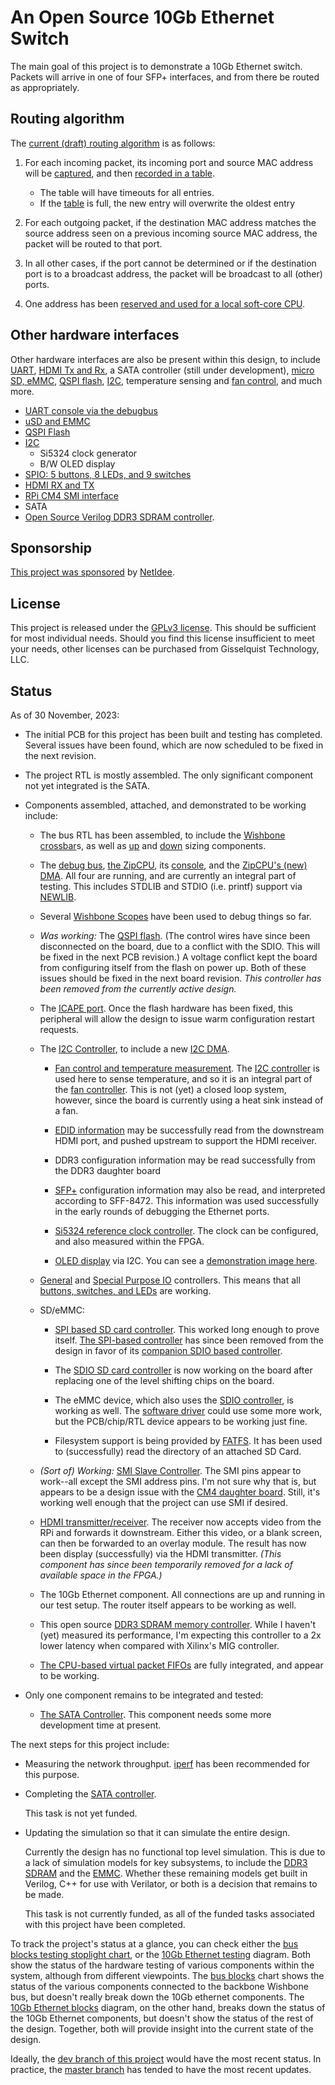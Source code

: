 # An Open Source 10Gb Ethernet Switch

The main goal of this project is to demonstrate a 10Gb Ethernet switch.
Packets will arrive in one of four SFP+ interfaces, and from there be routed
as appropriately.

## Routing algorithm

The [current (draft) routing algorithm](rtl/net/routecore.v) is as follows:

1. For each incoming packet, its incoming port and source MAC address will be
   [captured](rtl/net/rxgetsrcmac.v), and then [recorded in a table](rtl/net/routetbl.v).

   - The table will have timeouts for all entries.
   - If the [table](rtl/net/routetbl.v) is full, the new entry will overwrite the oldest entry

2. For each outgoing packet, if the destination MAC address matches the
   source address seen on a previous incoming source MAC address, the packet
   will be routed to that port.

3. In all other cases, if the port cannot be determined or if the destination
   port is to a broadcast address, the packet will be broadcast to all (other)
   ports.

4. One address has been [reserved and used for a local soft-core CPU](rtl/net/cpunet.v).

## Other hardware interfaces

Other hardware interfaces are also be present within this design, to include
[UART](https://github.com/ZipCPU/wbuart32), [HDMI Tx and
Rx](https://github.com/ZipCPU/vgasim), a SATA controller (still under
development), [micro SD, eMMC](https://github.com/ZipCPU/sdspi),
[QSPI flash](https://github.com/ZipCPU/qspiflash),
[I2C](https://github.com/ZipCPU/wbi2c), temperature sensing and [fan
control](rtl/wbfan.v), and much more.

- [UART console via the debugbus](rtl/wbubus/wbuconsole.v)
- [uSD and EMMC](rtl/sdspi/sdspi.v)
- [QSPI Flash](rtl/qflexpress.v)
- [I2C](rtl/wbi2c/wbi2ccpu.v)
  - Si5324 clock generator
  - B/W OLED display
- [SPIO: 5 buttons, 8 LEDs, and 9 switches](rtl/spio.v)
- [HDMI RX and TX](rtl/hdmi)
- [RPi CM4 SMI interface](rtl/smi/smi.v)
- SATA
- [Open Source Verilog DDR3 SDRAM controller](https://github.com/AngeloJacobo/DDR3_Controller).

## Sponsorship

[This project was sponsored](https://www.netidee.at/fastopenswitch) by [NetIdee](https://www.netidee.at).

## License

This project is released under the [GPLv3 license](doc/gpl-3.0.pdf).  This
should be sufficient for most individual needs.  Should you find this license
insufficient to meet your needs, other licenses can be purchased from
Gisselquist Technology, LLC.

## Status

As of 30 November, 2023:

- The initial PCB for this project has been built and testing has completed.  Several issues have been found, which are now scheduled to be fixed in the next revision.

- The project RTL is mostly assembled.  The only significant component not yet integrated is the SATA.

- Components assembled, attached, and demonstrated to be working include:

  - The bus RTL has been assembled, to include the [Wishbone crossbar](rtl/wb2axip/rtl/wbxbar.v)s, as well as [up](rtl/wb2axip/wbupsz.v) and [down](rtl/wb2axip/wbdown.v) sizing components.

  - The [debug bus](https://github.com/ZipCPU/dbgbus), [the ZipCPU](https://github.com/ZipCPU/zipcpu), its [console](https://github.com/ZipCPU/wbuart32), and the [ZipCPU's (new) DMA](rtl/cpu/zipdma.v).  All four are running, and are currently an integral part of testing.  This includes STDLIB and STDIO (i.e. printf) support via [NEWLIB](https://sourceware.org/newlib).

  - Several [Wishbone Scopes](https://github.com/ZipCPU/wbscope) have been used to debug things so far.

  - _Was working:_ The [QSPI flash](rtl/qflexpress.v).  (The control wires have since been disconnected on the board, due to a conflict with the SDIO.  This will be fixed in the next PCB revision.)  A voltage conflict kept the board from configuring itself from the flash on power up.  Both of these issues should be fixed in the next board revision.  _This controller has been removed from the currently active design._

  - The [ICAPE port](https://github.com/ZipCPU/wbicapetwo).  Once the flash hardware has been fixed, this peripheral will allow the design to issue warm configuration restart requests.

  - The [I2C Controller](rtl/wbi2c/wbi2ccpu.v), to include a new [I2C DMA](rtl/wbi2c/wbi2cdma.v).

    - [Fan control and temperature measurement](rtl/wbfan.v).  The [I2C controller](rtl/wbi2c/wbi2ccpu.v) is used here to sense temperature, and so it is an integral part of the [fan controller](rtl/wbfan.v).  This is not (yet) a closed loop system, however, since the board is currently using a heat sink instead of a fan.

    - [EDID information](https://en.wikipedia.org/wiki/Extended_Display_Identification_Data) may be successfully read from the downstream HDMI port, and pushed upstream to support the HDMI receiver.

    - DDR3 configuration information may be read successfully from the DDR3 daughter board

    - [SFP+](https://en.wikipedia.org/wiki/Small_Form-factor_Pluggable) configuration information may also be read, and interpreted according to SFF-8472.  This information was used successfully in the early rounds of debugging the Ethernet ports.

    - [Si5324 reference clock controller](https://zipcpu.com/blog/2019/06/28/genclk.html).  The clock can be configured, and also measured within the FPGA.

    - [OLED display](https://www.amazon.com/Teyleten-Robot-Display-SSD1306-Raspberry/dp/B08ZY4YBHL/) via I2C.  You can see a [demonstration image here](doc/ssdlogo-demo.png).

  - [General](rtl/gpio.v) and [Special Purpose IO](rtl/spio.v) controllers.  This means that all [buttons, switches, and LEDs](rtl/spio.v) are working.

  - SD/eMMC:

    - [SPI based SD card controller](https://github.com/ZipCPU/sdspi).  This worked long enough to prove itself.  [The SPI-based controller](rtl/sdspi/sdspi.v) has since been removed from the design in favor of its [companion SDIO based controller](rtl/sdspi/sdio.v).

    - The [SDIO SD card controller](https://github.com/ZipCPU/sdspi) is now working on the board after replacing one of the level shifting chips on the board.

    - The eMMC device, which also uses the [SDIO controller](https://github.com/ZipCPU/sdspi), is working as well.  The [software driver](sw/zipcpu/fatfs/emmcdrvr.c) could use some more work, but the PCB/chip/RTL device appears to be working just fine.

    - Filesystem support is being provided by [FATFS](http://elm-chan.org/fsw/ff/00index_e.html).  It has been used to (successfully) read the directory of an attached SD Card.

  - _(Sort of) Working:_ [SMI Slave Controller](rtl/smi/smi.v).  The SMI pins appear to work--all except the SMI address pins.  I'm not sure why that is, but appears to be a design issue with the [CM4 daughter board](https://www.raspberrypi.com/products/compute-module-4/?variant=raspberry-pi-cm4001000).  Still, it's working well enough that the project can use SMI if desired.

  - [HDMI transmitter/receiver](rtl/hdmi/vidpipe.v).  The receiver now accepts video from the RPi and forwards it downstream.  Either this video, or a blank screen, can then be forwarded to an overlay module.  The result has now been display (successfully) via the HDMI transmitter.  _(This component has since been temporarily removed for a lack of available space in the FPGA.)_

  - The 10Gb Ethernet component.  All connections are up and running in our test setup.  The router itself appears to be working as well.

  - This open source [DDR3 SDRAM memory controller](https://github.com/AngeloJacobo/DDR3_Controller).  While I haven't (yet) measured its performance, I'm expecting this controller to a 2x lower latency when compared with Xilinx's MIG controller.

  - [The CPU-based virtual packet FIFOs](rtl/net/cpunet.v) are fully integrated, and appear to be working.


- Only one component remains to be integrated and tested:

  - [The SATA Controller](https://github.com/ZipCPU/wbsata).  This component needs some more development time at present.


The next steps for this project include:

- Measuring the network throughput.  [iperf](https://iperf.fr/) has been
  recommended for this purpose.

- Completing the [SATA controller](https://github.com/ZipCPU/wbsata).

  This task is not yet funded.

- Updating the simulation so that it can simulate the entire design.

  Currently the design has no functional top level simulation.
  This is due to a lack of simulation models for key subsystems, to include
  the [DDR3 SDRAM](https://github.com/AngeloJacobo/DDR3_Controller) and the
  [EMMC](https://github.com/ZipCPU/sdspi).  Whether these remaining models
  get built in Verilog, C++ for use with Verilator, or both is a decision
  that remains to be made.

  This task is not currently funded, as all of the funded tasks associated
  with this project have been completed.

To track the project's status at a glance, you can check either the [bus blocks
testing stoplight chart](doc/eth10g-busblocks.png), or the [10Gb Ethernet
testing](doc/eth10g-blocks.png) diagram.  Both show the status of the hardware
testing of various components within the system, although from different
viewpoints.  The [bus blocks](doc/eth10g-busblocks.png) chart shows the status
of the various components connected to the backbone Wishbone bus, but doesn't
really break down the 10Gb ethernet components. The [10Gb Ethernet
blocks](doc/eth10g-blocks.png) diagram, on the other hand, breaks down the
status of the 10Gb Ethernet components, but doesn't show the status of the
rest of the design.  Together, both will provide insight into the current
state of the design.

Ideally, the [dev branch of this
project](https://github.com/ZipCPU/eth10g/tree/dev) would have the most recent
status.  In practice, the [master
branch](https://github.com/ZipCPU/eth10g/tree/master) has tended to have the
most recent updates.
